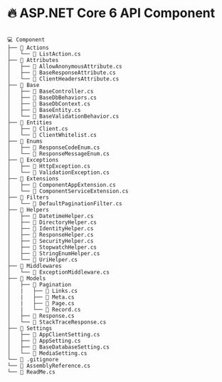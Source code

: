 <h1 class="title">🔥 ASP.NET Core 6 API Component </h1>

<pre class="component-tree">
<code>
💻 Component
├── 📂 Actions
│   └── 📃 ListAction.cs
├── 📂 Attributes
│   ├── 📃 AllowAnonymousAttribute.cs
│   ├── 📃 BaseResponseAttribute.cs
│   └── 📃 ClientHeadersAttribute.cs
├── 📂 Base
│   ├── 📃 BaseController.cs
│   ├── 📃 BaseDbBehaviors.cs
│   ├── 📃 BaseDbContext.cs
│   ├── 📃 BaseEntity.cs
│   └── 📃 BaseValidationBehavior.cs
├── 📂 Entities
│   ├── 📃 Client.cs
│   └── 📃 ClientWhitelist.cs
├── 📂 Enums
│   ├── 📃 ResponseCodeEnum.cs
│   └── 📃 ResponseMessageEnum.cs
├── 📂 Exceptions
│   ├── 📃 HttpException.cs
│   └── 📃 ValidationException.cs
├── 📂 Extensions
│   ├── 📃 ComponentAppExtension.cs
│   └── 📃 ComponentServiceExtension.cs
├── 📂 Filters
│   └── 📃 DefaultPaginationFilter.cs    
├── 📂 Helpers
│   ├── 📃 DatetimeHelper.cs
│   ├── 📃 DirectoryHelper.cs
│   ├── 📃 IdentityHelper.cs
│   ├── 📃 ResponseHelper.cs
│   ├── 📃 SecurityHelper.cs
│   ├── 📃 StopwatchHelper.cs
│   ├── 📃 StringEnumHelper.cs
│   └── 📃 UriHelper.cs
├── 📂 Middlewares
│   └── 📃 ExceptionMiddleware.cs
├── 📂 Models
│   ├── 📂 Pagination
│   |   ├── 📃 Links.cs
│   |   ├── 📃 Meta.cs
│   |   ├── 📃 Page.cs
│   |   └── 📃 Record.cs
│   ├── 📃 Response.cs
│   └── 📃 StackTraceResponse.cs
├── 📂 Settings
│   ├── 📃 AppClientSetting.cs
│   ├── 📃 AppSetting.cs
│   ├── 📃 BaseDatabaseSetting.cs
│   └── 📃 MediaSetting.cs
└── 📃 .gitignore
└── 📃 AssemblyReference.cs
└── 📃 ReadMe.cs
</code>
</pre>

<pre class="component-features">
<code>

</code>
</pre>